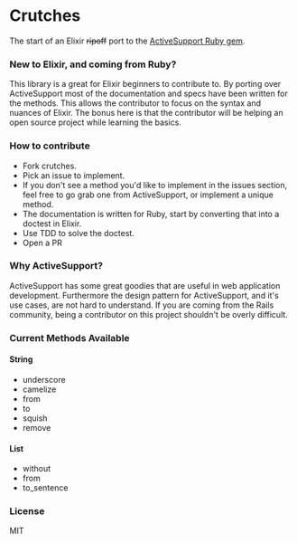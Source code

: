 Crutches
=======

The start of an Elixir ~~ripoff~~ port to the [ActiveSupport Ruby gem](https://github.com/rails/rails/tree/master/activesupport).

### New to Elixir, and coming from Ruby?
This library is a great for Elixir beginners to contribute to. By porting over ActiveSupport most of the documentation and specs have been written for the methods. This allows the contributor to focus on the syntax and nuances of Elixir. The bonus here is that the contributor will be helping an open source project while learning the basics.

### How to contribute
* Fork crutches.
* Pick an issue to implement.
* If you don't see a method you'd like to implement in the issues section, feel free to go grab one from ActiveSupport, or implement a unique method.
* The documentation is written for Ruby, start by converting that into a doctest in Elixir.
* Use TDD to solve the doctest.
* Open a PR

### Why ActiveSupport?
ActiveSupport has some great goodies that are useful in web application development. Furthermore the design pattern for ActiveSupport, and it's use cases, are not hard to understand. If you are coming from the Rails community, being a contributor on this project shouldn't be overly difficult.

### Current Methods Available

#### String
* underscore
* camelize
* from
* to
* squish
* remove

#### List
* without
* from
* to_sentence

### License
MIT
